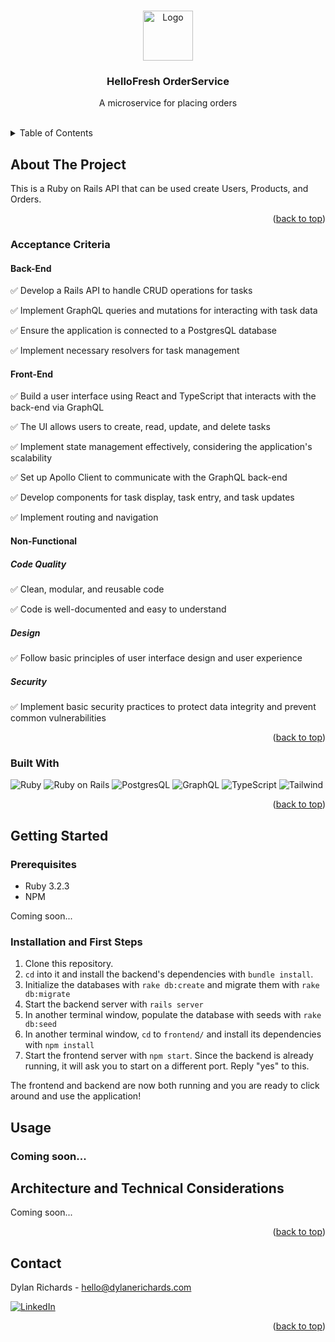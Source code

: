 <a name="readme-top"></a>


<!-- PROJECT LOGO -->
<br />
<div align="center">
    <img src="https://encrypted-tbn0.gstatic.com/images?q=tbn:ANd9GcTLbtxtl6LKy5wHzwE48zGK8-guKLn3zvSnjmCOh19KBA&s" alt="Logo" width="80" height="80">

  <h3 align="center">HelloFresh OrderService</h3>

  <p align="center">
	A microservice for placing orders
    <br />
    <br />
  </p>
</div>



<!-- TABLE OF CONTENTS -->
<details>
  <summary>Table of Contents</summary>
  <ol>
    <li>
      <a href="#about-the-project">About The Project</a>
      <ul>
        <li><a href="#built-with">Built With</a></li>
        <li><a href="#acceptance-criteria">Acceptance Criteria</a></li>
      </ul>
    </li>
    <li>
      <a href="#getting-started">Getting Started</a>
      <ul>
        <li><a href="#prerequisites">Prerequisites</a></li>
        <li><a href="#installation">Installation</a></li>
      </ul>
    </li>
    <li><a href="#usage">Usage</a></li>
    <li><a href="#architecture-and-technical-considerations">Architecture and Technical Considerations</a></li>
    <li><a href="#testing">Testing</a></li>
    <li><a href="#contact">Contact</a></li>
  </ol>
</details>



## About The Project
<a name="about-the-project"></a>

This is a Ruby on Rails API that can be used create Users, Products, and Orders.

<p align="right">(<a href="#readme-top">back to top</a>)</p>

### Acceptance Criteria

#### Back-End

✅ Develop a Rails API to handle CRUD operations for tasks

✅ Implement GraphQL queries and mutations for interacting with task data

✅ Ensure the application is connected to a PostgresQL database

✅ Implement necessary resolvers for task management


#### Front-End

✅ Build a user interface using React and TypeScript that interacts with the back-end via GraphQL

✅ The UI allows users to create, read, update, and delete tasks

✅ Implement state management effectively, considering the application's scalability

✅ Set up Apollo Client to communicate with the GraphQL back-end

✅ Develop components for task display, task entry, and task updates

✅ Implement routing and navigation

#### Non-Functional

##### Code Quality
✅ Clean, modular, and reusable code

✅ Code is well-documented and easy to understand

##### Design
✅ Follow basic principles of user interface design and user experience

##### Security
✅ Implement basic security practices to protect data integrity and prevent common vulnerabilities



<p align="right">(<a href="#readme-top">back to top</a>)</p>




### Built With
<a name="built-with"></a>


![Ruby](https://img.shields.io/badge/ruby-%23CC342D.svg?style=for-the-badge&logo=ruby&logoColor=white)
![Ruby on Rails](https://img.shields.io/badge/Ruby_on_Rails-CC0000?style=for-the-badge&logo=ruby-on-rails&logoColor=white)
![PostgresQL](https://img.shields.io/badge/postgresql-4169e1?style=for-the-badge&logo=postgresql&logoColor=white)
![GraphQL](https://img.shields.io/badge/GraphQL-E434AA?style=for-the-badge&logo=graphql&logoColor=white)
![TypeScript](https://shields.io/badge/TypeScript-3178C6?logo=TypeScript&logoColor=FFF&style=for-the-badge)
![Tailwind](https://img.shields.io/badge/tailwindcss-0F172A?&logo=tailwindcss)




<p align="right">(<a href="#readme-top">back to top</a>)</p>



<!-- GETTING STARTED -->
## Getting Started
<a name="getting-started"></a>

### Prerequisites
<a name="prerequisites"></a>

- Ruby 3.2.3
- NPM

Coming soon...

### Installation and First Steps
<a name="installation"></a>

1. Clone this repository.
2. `cd` into it and install the backend's dependencies with `bundle install`.
3. Initialize the databases with `rake db:create` and migrate them with `rake db:migrate`
4. Start the backend server with `rails server`
5. In another terminal window, populate the database with seeds with `rake db:seed`
6. In another terminal window, `cd` to `frontend/` and install its dependencies with `npm install`
7. Start the frontend server with `npm start`. Since the backend is already running, it will ask you to start on a different port. Reply "yes" to this.

The frontend and backend are now both running and you are ready to click around and use the application!


<!-- USAGE EXAMPLES -->
## Usage
<a name="usage"></a>

### Coming soon...


## Architecture and Technical Considerations
<a name="architecture-and-technical-considerations"></a>

Coming soon...

<p align="right">(<a href="#readme-top">back to top</a>)</p>



<!-- CONTACT -->
## Contact
<a name="contact"></a>


Dylan Richards - hello@dylanerichards.com

[![LinkedIn][linkedin-shield]][linkedin-url]



<p align="right">(<a href="#readme-top">back to top</a>)</p>


[linkedin-shield]: https://img.shields.io/badge/-LinkedIn-black.svg?style=for-the-badge&logo=linkedin&colorB=555
[linkedin-url]: https://linkedin.com/in/dylanerichards